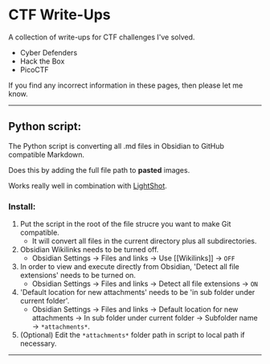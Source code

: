 # CTF Write-Ups
A collection of write-ups for CTF challenges I've solved.

- Cyber Defenders
- Hack the Box
- PicoCTF

If you find any incorrect information in these pages, then please let me know.  

---
## Python script:
The Python script is converting all .md files in Obsidian to GitHub compatible Markdown.

Does this by adding the full file path to **pasted** images.

Works really well in combination with [LightShot](https://app.prntscr.com/en/index.html).

### Install:
1. Put the script in the root of the file strucre you want to make Git compatible.
	- It will convert all files in the current directory plus all subdirectories.
2. Obsidian Wikilinks needs to be turned off.
	- Obsidian Settings -> Files and links -> Use \[\[Wikilinks]] -> `OFF`
3. In order to view and execute directly from Obsidian, 'Detect all file extensions' needs to be turned on.
	- Obsidian Settings -> Files and links -> Detect all file extensions -> `ON`
4. 'Default location for new attachments' needs to be 'in sub folder under current folder'.
	- Obsidian Settings -> Files and links -> Default location for new attachments -> In sub folder under current folder -> Subfolder name -> `*attachments*`.
5. (Optional) Edit the `*attachments*` folder path in script to local path if necessary.

---
